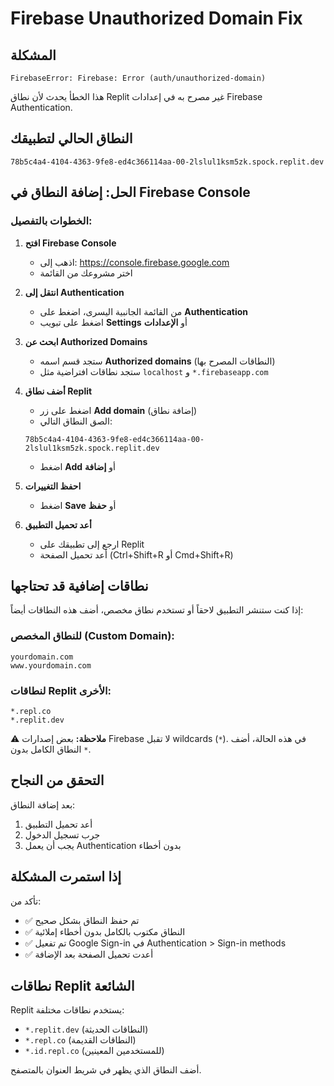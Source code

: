 # Firebase Unauthorized Domain Fix

## المشكلة
```
FirebaseError: Firebase: Error (auth/unauthorized-domain)
```

هذا الخطأ يحدث لأن نطاق Replit غير مصرح به في إعدادات Firebase Authentication.

## النطاق الحالي لتطبيقك
```
78b5c4a4-4104-4363-9fe8-ed4c366114aa-00-2lslul1ksm5zk.spock.replit.dev
```

## الحل: إضافة النطاق في Firebase Console

### الخطوات بالتفصيل:

1. **افتح Firebase Console**
   - اذهب إلى: https://console.firebase.google.com
   - اختر مشروعك من القائمة

2. **انتقل إلى Authentication**
   - من القائمة الجانبية اليسرى، اضغط على **Authentication**
   - اضغط على تبويب **Settings** أو **الإعدادات**

3. **ابحث عن Authorized Domains**
   - ستجد قسم اسمه **Authorized domains** (النطاقات المصرح بها)
   - ستجد نطاقات افتراضية مثل `localhost` و `*.firebaseapp.com`

4. **أضف نطاق Replit**
   - اضغط على زر **Add domain** (إضافة نطاق)
   - الصق النطاق التالي:
   ```
   78b5c4a4-4104-4363-9fe8-ed4c366114aa-00-2lslul1ksm5zk.spock.replit.dev
   ```
   - اضغط **Add** أو **إضافة**

5. **احفظ التغييرات**
   - اضغط **Save** أو **حفظ**

6. **أعد تحميل التطبيق**
   - ارجع إلى تطبيقك على Replit
   - أعد تحميل الصفحة (Ctrl+Shift+R أو Cmd+Shift+R)

## نطاقات إضافية قد تحتاجها

إذا كنت ستنشر التطبيق لاحقاً أو تستخدم نطاق مخصص، أضف هذه النطاقات أيضاً:

### للنطاق المخصص (Custom Domain):
```
yourdomain.com
www.yourdomain.com
```

### لنطاقات Replit الأخرى:
```
*.repl.co
*.replit.dev
```

⚠️ **ملاحظة:** بعض إصدارات Firebase لا تقبل wildcards (`*`). في هذه الحالة، أضف النطاق الكامل بدون `*`.

## التحقق من النجاح

بعد إضافة النطاق:
1. أعد تحميل التطبيق
2. جرب تسجيل الدخول
3. يجب أن يعمل Authentication بدون أخطاء

## إذا استمرت المشكلة

تأكد من:
- ✅ تم حفظ النطاق بشكل صحيح
- ✅ النطاق مكتوب بالكامل بدون أخطاء إملائية
- ✅ تم تفعيل Google Sign-in في Authentication > Sign-in methods
- ✅ أعدت تحميل الصفحة بعد الإضافة

## نطاقات Replit الشائعة

Replit يستخدم نطاقات مختلفة:
- `*.replit.dev` (النطاقات الحديثة)
- `*.repl.co` (النطاقات القديمة)
- `*.id.repl.co` (للمستخدمين المعينين)

أضف النطاق الذي يظهر في شريط العنوان بالمتصفح.
